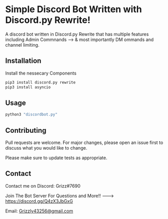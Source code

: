 # Simple Discord Bot Written with Discord.py Rewrite!
A discord bot written in Discord.py Rewrite that has multiple features including Admin Commnands --> & most importantly DM ommands and channel limiting.

## Installation
Install the nessecary Components

```bash
pip3 install discord.py rewrite
pip3 install asyncio
```

## Usage

```python
python3 "discordbot.py"
```

## Contributing
Pull requests are welcome. For major changes, please open an issue first to discuss what you would like to change.

Please make sure to update tests as appropriate.

## Contact
Contact me on 
Discord: Grizz#7690

Join The Bot Server For Questions and More!! ---> https://discord.gg/Q4zX3JbGxG

Email: Grizzly43256@gmail.com

